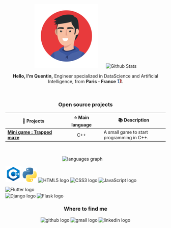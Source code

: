 <!-- Set up my Github profile -->

<p align="center">
  <img src="img/face-icon.jpg" alt="Nicolas Brondin-Bernard" height="200" style="margin-right: 20px"/>
  <img src="https://github-readme-stats.vercel.app/api?username=QuentinTech&show_icons=true&theme=buefy" alt="Github Stats" />
</p>

<p align="center">
  <strong>Hello, I'm Quentin,</strong> Engineer specialized in DataScience and Artificial Intelligence, from <b>Paris - France</b> <img src="img/france.png" width="14"/>.
</p>

<br>

<h3 align="center">Open source projects</h3>

<div style="margin-left: auto; margin-right: auto; width: 100%">
  <table>
    <thead>
      <tr>
        <th width="35%">🎁 Projects</th>
        <th width="25%">⭐ Main language</th>
        <th width="40%">📚 Description</th>
      </tr>
    </thead>
    <tbody>
      <tr>
        <td><a href="https://github.com/QuentinTech/trapped-maze"><b>Mini game : Trapped maze</b></a></td>
        <td align="center">C++</td>
        <td>A small game to start programming in C++.</td>
      </tr>
    </tbody>
  </table>
</div>

<br>

<p align="center">
  <img src="https://github-readme-stats.vercel.app/api/top-langs?username=QuentinTech&locale=en&hide_title=false&layout=compact&card_width=320&langs_count=5&theme=buefy&hide_border=false" height="100" alt="languages graph" style="margin-right: 20px" />

  <div>
    <img src="img/cpp.png" height="50" alt="C++ logo">
    <span style="font-size: 24px; color: purple;"></span>
    <img src="img/python.png" height="45" alt="Python logo">
    <span style="font-size: 24px; color: purple;"></span>
    <img src="https://cdn.jsdelivr.net/gh/devicons/devicon/icons/html5/html5-original.svg" height="40" alt="HTML5 logo">
    <img src="https://cdn.jsdelivr.net/gh/devicons/devicon/icons/css3/css3-original.svg" height="40" alt="CSS3 logo">
    <img src="https://cdn.jsdelivr.net/gh/devicons/devicon/icons/javascript/javascript-original.svg" height="40" alt="JavaScript logo">
    <img src="https://cdn.jsdelivr.net/gh/devicons/devicon/icons/flutter/flutter-original.svg" height="40" alt="Flutter logo">
    <span style="font-size: 24px; color: purple;"></span>
    <br>
    <img src="https://cdn.jsdelivr.net/gh/devicons/devicon/icons/django/django-plain-wordmark.svg" height="70" alt="Django logo">
    <img src="https://cdn.jsdelivr.net/gh/devicons/devicon/icons/flask/flask-original-wordmark.svg" height="70" alt="Flask logo">
  </div>
</p>

<h3 align="center">Where to find me</h3>


<div align="center">
  <img src="https://img.shields.io/badge/GitHub-%2312100E.svg?&style=for-the-badge&logo=Github&logoColor=white" height="35" alt="github logo"  />
  <img src="https://img.shields.io/static/v1?message=Gmail&logo=gmail&label=&color=D14836&logoColor=white&labelColor=&style=for-the-badge" height="35" alt="gmail logo"  />
  <img src="https://img.shields.io/static/v1?message=LinkedIn&logo=linkedin&label=&color=0077B5&logoColor=white&labelColor=&style=for-the-badge" height="35" alt="linkedin logo"  />
</div>
